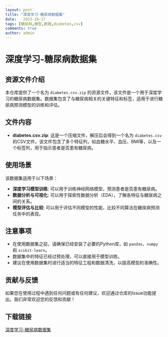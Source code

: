 ```yaml
---
layout: post
title: "深度学习-糖尿病数据集"
date:   2023-10-17
tags: [糖尿病,模型,数据,diabetes,csv]
comments: true
author: admin
---
```

# 深度学习-糖尿病数据集

## 资源文件介绍

本仓库提供了一个名为 `diabetes.csv.zip` 的资源文件，该文件是一个用于深度学习的糖尿病数据集。数据集包含了与糖尿病相关的关键特征和标签，适用于进行糖尿病预测模型的训练和评估。

## 文件内容

- **diabetes.csv.zip**: 这是一个压缩文件，解压后会得到一个名为 `diabetes.csv` 的CSV文件。该文件包含了多个特征列，如血糖水平、血压、BMI等，以及一个标签列，用于指示患者是否患有糖尿病。

## 使用场景

该数据集适用于以下场景：

- **深度学习模型训练**: 可以用于训练神经网络模型，预测患者是否患有糖尿病。
- **数据分析与可视化**: 可以用于探索性数据分析（EDA），了解各特征与糖尿病之间的关系。
- **模型评估与比较**: 可以用于评估不同模型的性能，比较不同算法在糖尿病预测任务中的表现。

## 注意事项

- 在使用数据集之前，请确保已经安装了必要的Python库，如 `pandas`、`numpy` 和 `scikit-learn`。
- 数据集中的特征已经过预处理，可以直接用于模型训练。
- 建议在使用数据集时进行适当的特征工程和数据清洗，以提高模型的准确性。

## 贡献与反馈

如果您在使用过程中遇到任何问题或有任何建议，欢迎通过仓库的Issue功能提出。我们非常欢迎您的反馈和贡献！

## 下载链接

[深度学习-糖尿病数据集](https://pan.quark.cn/s/e527359d0046)